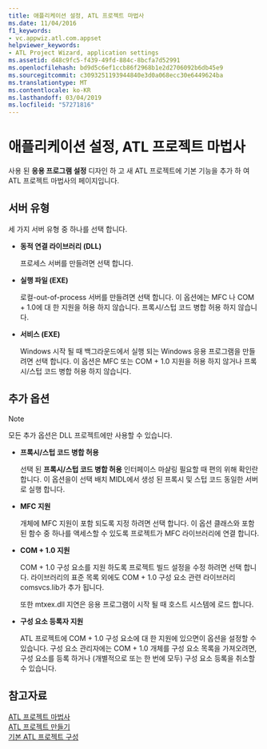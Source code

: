 ```yaml
---
title: 애플리케이션 설정, ATL 프로젝트 마법사
ms.date: 11/04/2016
f1_keywords:
- vc.appwiz.atl.com.appset
helpviewer_keywords:
- ATL Project Wizard, application settings
ms.assetid: d48c9fc5-f439-49fd-884c-8bcfa7d52991
ms.openlocfilehash: bd9d5c6ef1ccb86f2968b1e2d2706092b6db45e9
ms.sourcegitcommit: c3093251193944840e3d0a068ecc30e6449624ba
ms.translationtype: MT
ms.contentlocale: ko-KR
ms.lasthandoff: 03/04/2019
ms.locfileid: "57271816"
---
```

# <a name="application-settings-atl-project-wizard"></a>애플리케이션 설정, ATL 프로젝트 마법사

사용 된 **응용 프로그램 설정** 디자인 하 고 새 ATL 프로젝트에 기본 기능을 추가 하 여 ATL 프로젝트 마법사의 페이지입니다.

## <a name="server-type"></a>서버 유형

세 가지 서버 유형 중 하나를 선택 합니다.

- **동적 연결 라이브러리 (DLL)**

   프로세스 서버를 만들려면 선택 합니다.

- **실행 파일 (EXE)**

   로컬-out-of-process 서버를 만들려면 선택 합니다. 이 옵션에는 MFC 나 COM + 1.0에 대 한 지원을 허용 하지 않습니다. 프록시/스텁 코드 병합 허용 하지 않습니다.

- **서비스 (EXE)**

   Windows 시작 될 때 백그라운드에서 실행 되는 Windows 응용 프로그램을 만들려면 선택 합니다. 이 옵션은 MFC 또는 COM + 1.0 지원을 허용 하지 않거나 프록시/스텁 코드 병합 허용 하지 않습니다.

## <a name="additional-options"></a>추가 옵션

> [!NOTE]
> 모든 추가 옵션은 DLL 프로젝트에만 사용할 수 있습니다.

- **프록시/스텁 코드 병합 허용**

   선택 된 **프록시/스텁 코드 병합 허용** 인터페이스 마샬링 필요할 때 편의 위해 확인란 합니다. 이 옵션을이 선택 배치 MIDL에서 생성 된 프록시 및 스텁 코드 동일한 서버로 실행 합니다.

- **MFC 지원**

   개체에 MFC 지원이 포함 되도록 지정 하려면 선택 합니다. 이 옵션 클래스와 포함 된 함수 중 하나를 액세스할 수 있도록 프로젝트가 MFC 라이브러리에 연결 합니다.

- **COM + 1.0 지원**

   COM + 1.0 구성 요소를 지원 하도록 프로젝트 빌드 설정을 수정 하려면 선택 합니다. 라이브러리의 표준 목록 외에도 COM + 1.0 구성 요소 관련 라이브러리 comsvcs.lib가 추가 됩니다.

   또한 mtxex.dll 지연은 응용 프로그램이 시작 될 때 호스트 시스템에 로드 합니다.

- **구성 요소 등록자 지원**

   ATL 프로젝트에 COM + 1.0 구성 요소에 대 한 지원에 있으면이 옵션을 설정할 수 있습니다. 구성 요소 관리자에는 COM + 1.0 개체를 구성 요소 목록을 가져오려면, 구성 요소를 등록 하거나 (개별적으로 또는 한 번에 모두) 구성 요소 등록을 취소할 수 있습니다.

## <a name="see-also"></a>참고자료

[ATL 프로젝트 마법사](../../atl/reference/atl-project-wizard.md)<br/>
[ATL 프로젝트 만들기](../../atl/reference/creating-an-atl-project.md)<br/>
[기본 ATL 프로젝트 구성](../../atl/reference/default-atl-project-configurations.md)
